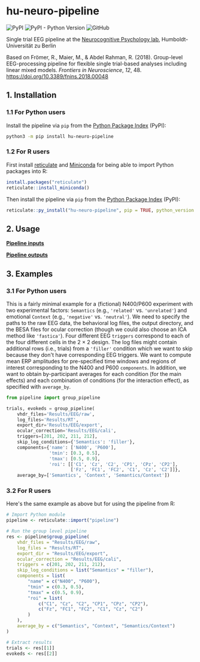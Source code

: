 # hu-neuro-pipeline

![PyPI](https://img.shields.io/pypi/v/hu-neuro-pipeline)
![PyPI - Python Version](https://img.shields.io/pypi/pyversions/hu-neuro-pipeline)
![GitHub](https://img.shields.io/github/license/alexenge/hu-neuro-pipeline)

Single trial EEG pipeline at the [Neurocognitive Psychology lab](https://www.psychology.hu-berlin.de/en/profship/nk), Humboldt-Universität zu Berlin

Based on Frömer, R., Maier, M., & Abdel Rahman, R. (2018).
Group-level EEG-processing pipeline for flexible single trial-based analyses including linear mixed models.
*Frontiers in Neuroscience*, *12*, 48. <https://doi.org/10.3389/fnins.2018.00048>

## 1. Installation

### 1.1 For Python users

Install the pipeline via `pip` from the [Python Package Index](https://pypi.org/project/hu-neuro-pipeline/) (PyPI):

```bash
python3 -m pip install hu-neuro-pipeline
```

### 1.2 For R users

First install [reticulate](https://rstudio.github.io/reticulate/) and [Miniconda](https://docs.conda.io/en/latest/miniconda.html) for being able to import Python packages into R:

```r
install.packages("reticulate")
reticulate::install_miniconda()
```

Then install the pipeline via `pip` from the [Python Package Index](https://pypi.org/project/hu-neuro-pipeline/) (PyPI):

```r
reticulate::py_install("hu-neuro-pipeline", pip = TRUE, python_version = "3.8")
```

## 2. Usage

[**Pipeline inputs**](docs/inputs.md)

[**Pipeline outputs**](docs/outputs.md)

## 3. Examples

### 3.1 For Python users

This is a fairly minimal example for a (fictional) N400/P600 experiment with two experimental factors: `Semantics` (e.g., `'related'` vs. `'unrelated'`) and emotional `Context` (e.g., `'negative'` vs. `'neutral'`).
We need to specify the paths to the raw EEG data, the behavioral log files, the output directory, and the BESA files for ocular correction (though we could also choose an ICA method like `'fastica'`).
Four different EEG `triggers` correspond to each of the four different cells in the 2 × 2 design.
The log files might contain additional rows (i.e., trials) from a `'filler'` condition which we want to skip because they don't have corresponding EEG triggers.
We want to compute mean ERP amplitudes for pre-specified time windows and regions of interest corresponding to the N400 and P600 `components`.
In addition, we want to obtain by-participant averages for each condition (for the main effects) and each combination of conditions (for the interaction effect), as specified with `average_by`.

```python
from pipeline import group_pipeline

trials, evokeds = group_pipeline(
    vhdr_files='Results/EEG/raw',
    log_files='Results/RT',
    export_dir='Results/EEG/export',
    ocular_correction='Results/EEG/cali',
    triggers=[201, 202, 211, 212],
    skip_log_conditions={'Semantics': 'filler'},
    components={'name': ['N400', 'P600'],
                'tmin': [0.3, 0.5],
                'tmax': [0.5, 0.9],
                'roi': [['C1', 'Cz', 'C2', 'CP1', 'CPz', 'CP2'],
                        ['Fz', 'FC1', 'FC2', 'C1', 'Cz', 'C2']]},
    average_by=['Semantics', 'Context', 'Semantics/Context'])
```

### 3.2 For R users

Here's the same example as above but for using the pipeline from R:

```R
# Import Python module
pipeline <- reticulate::import("pipeline")

# Run the group level pipeline
res <- pipeline$group_pipeline(
    vhdr_files = "Results/EEG/raw",
    log_files = "Results/RT",
    export_dir = "Results/EEG/export",
    ocular_correction = "Results/EEG/cali",
    triggers = c(201, 202, 211, 212),
    skip_log_conditions = list("Semantics" = "filler"),
    components = list(
        "name" = c("N400", "P600"),
        "tmin" = c(0.3, 0.5),
        "tmax" = c(0.5, 0.9),
        "roi" = list(
            c("C1", "Cz", "C2", "CP1", "CPz", "CP2"),
            c("Fz", "FC1", "FC2", "C1", "Cz", "C2")
        )
    ),
    average_by = c("Semantics", "Context", "Semantics/Context")
)

# Extract results
trials <- res[[1]]
evokeds <- res[[2]]
```
